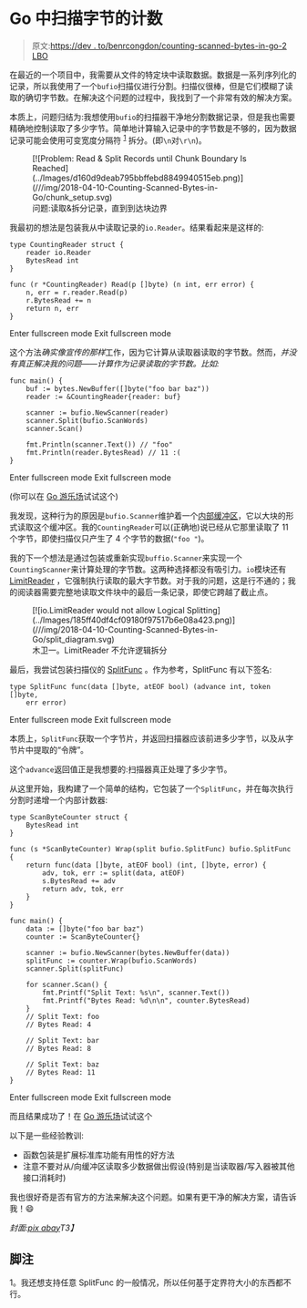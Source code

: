 # Go 中扫描字节的计数

> 原文:[https://dev . to/benrcongdon/counting-scanned-bytes-in-go-2 LBO](https://dev.to/benrcongdon/counting-scanned-bytes-in-go-2lbo)

在最近的一个项目中，我需要从文件的特定块中读取数据。数据是一系列序列化的记录，所以我使用了一个`bufio`扫描仪进行分割。扫描仪很棒，但是它们模糊了读取的确切字节数。在解决这个问题的过程中，我找到了一个非常有效的解决方案。

本质上，问题归结为:我想使用`bufio`的扫描器干净地分割数据记录，但是我也需要精确地控制读取了多少字节。简单地计算输入记录中的字节数是不够的，因为数据记录可能会使用可变宽度分隔符 <sup id="fnref:1">[1](#fn:1)</sup> 拆分。(即`\n`对`\r\n`)。

<figure>[![Problem: Read & Split Records until Chunk Boundary Is Reached](../Images/d160d9deab795bbffebd8849940515eb.png)](///img/2018-04-10-Counting-Scanned-Bytes-in-Go/chunk_setup.svg) 

<figcaption>问题:读取&拆分记录，直到到达块边界</figcaption>

</figure>

我最初的想法是包装我从中读取记录的`io.Reader`。结果看起来是这样的:

```
type CountingReader struct {
    reader io.Reader
    BytesRead int
}

func (r *CountingReader) Read(p []byte) (n int, err error) {
    n, err = r.reader.Read(p)
    r.BytesRead += n
    return n, err
} 
```

Enter fullscreen mode Exit fullscreen mode

这个方法*确实像宣传的那样*工作，因为它计算从读取器读取的字节数。然而，*并没有真正解决我的问题——计算作为记录读取的字节数。比如:* 

```
func main() {
    buf := bytes.NewBuffer([]byte("foo bar baz"))
    reader := &CountingReader{reader: buf}

    scanner := bufio.NewScanner(reader)
    scanner.Split(bufio.ScanWords)
    scanner.Scan()

    fmt.Println(scanner.Text()) // "foo"
    fmt.Println(reader.BytesRead) // 11 :(
} 
```

Enter fullscreen mode Exit fullscreen mode

(你可以在 [Go 游乐场](https://play.golang.org/p/fRgb06S-LlH)试试这个)

我发现，这种行为的原因是`bufio.Scanner`维护着一个[内部缓冲区](https://golang.org/src/bufio/scan.go?s=1184:1841#L20)，它以大块的形式读取这个缓冲区。我的`CountingReader`可以(正确地)说已经从它那里读取了 11 个字节，即使扫描仪只产生了 4 个字节的数据(`"foo "`)。

我的下一个想法是通过包装或重新实现`buffio.Scanner`来实现一个`CountingScanner`来计算处理的字节数。这两种选择都没有吸引力。`io`模块还有 [LimitReader](https://golang.org/pkg/io/#LimitedReader) ，它强制执行读取的最大字节数。对于我的问题，这是行不通的；我的阅读器需要完整地读取文件块中的最后一条记录，即使它跨越了截止点。

<figure>[![io.LimitReader would not allow Logical Splitting](../Images/185ff40df4cf09180f97517b6e08a423.png)](///img/2018-04-10-Counting-Scanned-Bytes-in-Go/split_diagram.svg) 

<figcaption>木卫一。LimitReader 不允许逻辑拆分</figcaption>

</figure>

最后，我尝试包装扫描仪的 [SplitFunc](https://golang.org/pkg/bufio/#SplitFunc) 。作为参考，SplitFunc 有以下签名:

```
type SplitFunc func(data []byte, atEOF bool) (advance int, token []byte,
    err error) 
```

Enter fullscreen mode Exit fullscreen mode

本质上，`SplitFunc`获取一个字节片，并返回扫描器应该前进多少字节，以及从字节片中提取的“令牌”。

这个`advance`返回值正是我想要的:扫描器真正处理了多少字节。

从这里开始，我构建了一个简单的结构，它包装了一个`SplitFunc`，并在每次执行分割时递增一个内部计数器:

```
type ScanByteCounter struct {
    BytesRead int
}

func (s *ScanByteCounter) Wrap(split bufio.SplitFunc) bufio.SplitFunc {
    return func(data []byte, atEOF bool) (int, []byte, error) {
        adv, tok, err := split(data, atEOF)
        s.BytesRead += adv
        return adv, tok, err
    }
}

func main() {
    data := []byte("foo bar baz")
    counter := ScanByteCounter{}

    scanner := bufio.NewScanner(bytes.NewBuffer(data))
    splitFunc := counter.Wrap(bufio.ScanWords)
    scanner.Split(splitFunc)

    for scanner.Scan() {
        fmt.Printf("Split Text: %s\n", scanner.Text())
        fmt.Printf("Bytes Read: %d\n\n", counter.BytesRead)
    }
    // Split Text: foo
    // Bytes Read: 4

    // Split Text: bar
    // Bytes Read: 8

    // Split Text: baz
    // Bytes Read: 11
} 
```

Enter fullscreen mode Exit fullscreen mode

而且结果成功了！在 [Go 游乐场](https://play.golang.org/p/YOo7BJOhITO)试试这个

以下是一些经验教训:

*   函数包装是扩展标准库功能有用性的好方法
*   注意不要对从/向缓冲区读取多少数据做出假设(特别是当读取器/写入器被其他接口消耗时)

我也很好奇是否有官方的方法来解决这个问题。如果有更干净的解决方案，请告诉我！😄

*封面:[pix abay](https://pixabay.com/en/city-travel-cityscape-aerial-3142651/)T3】*

## 脚注

1。我还想支持任意 SplitFunc 的一般情况，所以任何基于定界符大小的东西都不行。